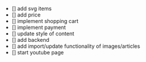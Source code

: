 * [] add svg items
* [] add price
* [] implement shopping cart
* [] implement payment
* [] update style of content
* [] add backend
* [] add import/update functionality of images/articles
* [] start youtube page
